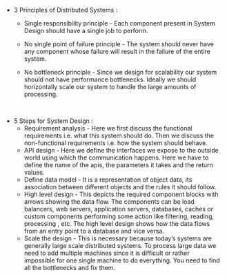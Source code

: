 - 3 Principles of Distributed Systems :
  - Single responsibility principle - Each component present in System Design should have a single job to perform.
  - No single point of failure principle - The system should never have any component whose failure will result in the failure of the entire system.

  - No bottleneck principle - Since we design for scalability our system should not have performance bottlenecks. Ideally we should horizontally scale our system to handle the large amounts of processing.
<br />

- 5 Steps for System Design :
  - Requirement analysis - Here we first discuss the functional requirements i.e. what this system should do. Then we discuss the non-functional requirements i.e. how the system should behave.
  - API design - Here we define the interfaces we expose to the outside world using which the communication happens. Here we have to define the name of the apis, the parameters it takes and the return values.
  - Define data model - It is a representation of object data, its association between different objects and the rules it should follow.
  - High level design - This depicts the required component blocks with arrows showing the data flow. The components can be load balancers, web servers, application servers, databases, caches or custom components performing some action like filtering, reading, processing , etc. The high level design shows how the data flows from an entry point to a database and vice versa.
  - Scale the design - This is necessary because today’s systems are generally large scale distributed systems. To process large data we need to add multiple machines since it is difficult or rather impossible for one single machine to do everything. You need to find all the bottlenecks and fix them.
